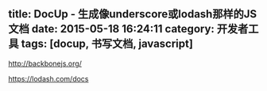 title: DocUp - 生成像underscore或lodash那样的JS文档
date: 2015-05-18 16:24:11
category: 开发者工具
tags: [docup, 书写文档, javascript]
---

http://backbonejs.org/

https://lodash.com/docs